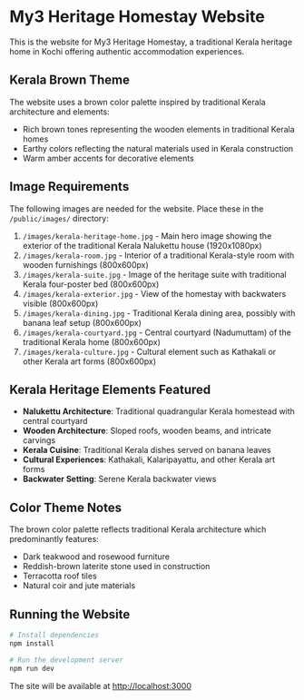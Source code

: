 # My3 Heritage Homestay Website

This is the website for My3 Heritage Homestay, a traditional Kerala heritage home in Kochi offering authentic accommodation experiences.

## Kerala Brown Theme

The website uses a brown color palette inspired by traditional Kerala architecture and elements:

- Rich brown tones representing the wooden elements in traditional Kerala homes
- Earthy colors reflecting the natural materials used in Kerala construction
- Warm amber accents for decorative elements

## Image Requirements

The following images are needed for the website. Place these in the `/public/images/` directory:

1. `/images/kerala-heritage-home.jpg` - Main hero image showing the exterior of the traditional Kerala Nalukettu house (1920x1080px)
2. `/images/kerala-room.jpg` - Interior of a traditional Kerala-style room with wooden furnishings (800x600px)
3. `/images/kerala-suite.jpg` - Image of the heritage suite with traditional Kerala four-poster bed (800x600px)
4. `/images/kerala-exterior.jpg` - View of the homestay with backwaters visible (800x600px)
5. `/images/kerala-dining.jpg` - Traditional Kerala dining area, possibly with banana leaf setup (800x600px)
6. `/images/kerala-courtyard.jpg` - Central courtyard (Nadumuttam) of the traditional Kerala home (800x600px)
7. `/images/kerala-culture.jpg` - Cultural element such as Kathakali or other Kerala art forms (800x600px)

## Kerala Heritage Elements Featured

- **Nalukettu Architecture**: Traditional quadrangular Kerala homestead with central courtyard
- **Wooden Architecture**: Sloped roofs, wooden beams, and intricate carvings
- **Kerala Cuisine**: Traditional Kerala dishes served on banana leaves
- **Cultural Experiences**: Kathakali, Kalaripayattu, and other Kerala art forms
- **Backwater Setting**: Serene Kerala backwater views

## Color Theme Notes

The brown color palette reflects traditional Kerala architecture which predominantly features:
- Dark teakwood and rosewood furniture
- Reddish-brown laterite stone used in construction
- Terracotta roof tiles
- Natural coir and jute materials

## Running the Website

```bash
# Install dependencies
npm install

# Run the development server
npm run dev
```

The site will be available at [http://localhost:3000](http://localhost:3000) 